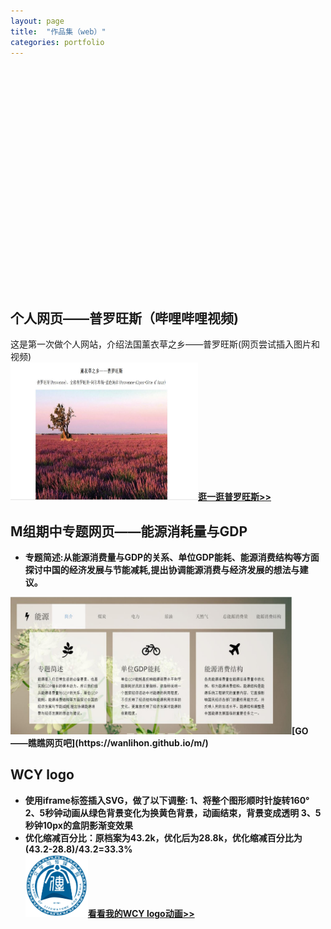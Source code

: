 ```yaml
---
layout: page
title:  "作品集（web）"
categories: portfolio
---
```

<br><br><br><br><br><br><br><br><br><br><br><br><br><br><br><br><br><br><br><br><br>
## 个人网页——普罗旺斯（哔哩哔哩视频)
这是第一次做个人网站，介绍法国薰衣草之乡——普罗旺斯(网页尝试插入图片和视频)
<br><img src="个人网页——普罗旺斯.jpg" width="300" height="220"><b>[逛一逛普罗旺斯>>](https://winniegjx2.github.io/GJX.github.io/)
 
## M组期中专题网页——能源消耗量与GDP
- 专题简述:从能源消费量与GDP的关系、单位GDP能耗、能源消费结构等方面探讨中国的经济发展与节能减耗,提出协调能源消费与经济发展的想法与建议。
<link rel="stylesheet" href="style.css" type="text/css">
<meta charset="UTF-8">
<img src="M组期中专题.jpg" width="450" height="220"><b>[GO——瞧瞧网页吧](https://wanlihon.github.io/m/)

## WCY logo
- 使用iframe标签插入SVG，做了以下调整:
 1、将整个图形顺时针旋转160°   2、5秒钟动画从绿色背景变化为换黄色背景，动画结束，背景变成透明   3、5秒钟10px的盒阴影渐变效果
- 优化缩减百分比：原档案为43.2k，优化后为28.8k，优化缩减百分比为(43.2-28.8)/43.2=33.3%
<br><img src="wcy_logo.svg" width="100" height="100" >[看看我的WCY logo动画>>](http://note.youdao.com/)  
   
